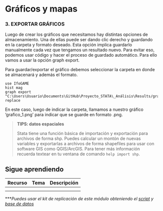 # Gráficos y mapas

### 3. EXPORTAR GRÁFICOS

Luego de crear los gráficos que necesitamos hay distintas opciones de almacenamiento. Una de ellas puede ser dando clic derecho y guardando en la carpeta y formato deseado. Esta opción implica guardarlo manualmente cada vez que tengamos un resultado nuevo. Para evitar eso, podemos usar código y hacer el proceso de guardado automático. Para ello vamos a usar la opción graph export.

Para guardar/exportar el gráfico debemos seleccionar la carpeta en donde se almacenará y además el formato.

```
use IfoGAME
hist mag 
graph export "C:\Users\Usuario\Documents\GitHub\Proyecto_STATA\_Análisis\Results/grafico_1.png", replace
```

En este caso, luego de indicar la carpeta, llamamos a nuestro gráfico ‘grafico_1.png’ para indicar que se guarde en formato .png.

> **TIPS: datos espaciales**
>
> Stata tiene una función básica de importación y exportación para archivos de forma shp. Puedes calcular un montón de nuevas variables y exportarlas a archivos de forma shapefiles para usar con software GIS como QGIS/ArcGIS. 
> Para tener más información recuerda textear en tu ventana de comando `help import shp`.


## Sigue aprendiendo
| Recurso  | Tema | Descripción |
| ------------- |:-------------:|:-------------:|
|  |  |   |
|   |  |  |


****Puedes usar el kit de replicación de este módulo obteniendo el [script](https://github.com/Gladys91/Proyecto_STATA/tree/main/_An%C3%A1lisis/Scripts/Conceptos%20b%C3%A1sicos "script") y [base de datos](https://github.com/Gladys91/Proyecto_STATA/tree/main/_An%C3%A1lisis/Data "base de datos")* 
